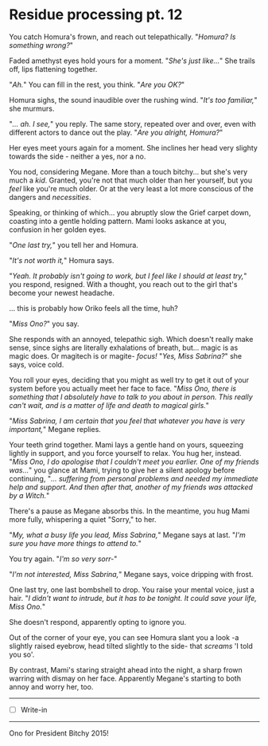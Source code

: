 # Residue processing pt. 12

You catch Homura's frown, and reach out telepathically. "*Homura? Is something wrong?*"

Faded amethyst eyes hold yours for a moment. "*She's just like...*" She trails off, lips flattening together.

"*Ah.*" You can fill in the rest, you think. "*Are you OK?*"

Homura sighs, the sound inaudible over the rushing wind. "*It's too familiar,*" she murmurs.

"*... ah. I see,*" you reply. The same story, repeated over and over, even with different actors to dance out the play. "*Are you alright, Homura?*"

Her eyes meet yours again for a moment. She inclines her head very slighty towards the side - neither a yes, nor a no.

You nod, considering Megane. More than a touch bitchy... but she's very much a *kid*. Granted, you're not that much older than her yourself, but you *feel* like you're much older. Or at the very least a lot more conscious of the dangers and *necessities*.

Speaking, or thinking of which... you abruptly slow the Grief carpet down, coasting into a gentle holding pattern. Mami looks askance at you, confusion in her golden eyes.

"*One last try,*" you tell her and Homura.

"*It's not worth it,*" Homura says.

"*Yeah. It probably isn't going to work, but I feel like I should at least try,*" you respond, resigned. With a thought, you reach out to the girl that's become your newest headache.

... this is probably how Oriko feels all the time, huh?

"*Miss Ono?*" you say.

She responds with an annoyed, telepathic sigh. Which doesn't really make sense, since sighs are literally exhalations of breath, but... magic is as magic does. Or magitech is or magite- *focus!* "*Yes, Miss Sabrina?*" she says, voice cold.

You roll your eyes, deciding that you might as well try to get it out of your system before you actually meet her face to face. "*Miss Ono, there *is* something that I absolutely have to talk to you about in person. This really can't wait, and is a matter of life and death to magical girls.*"

"*Miss Sabrina, I am certain that you feel that whatever you have is very important,*" Megane replies.

Your teeth grind together. Mami lays a gentle hand on yours, squeezing lightly in support, and you force yourself to relax. You hug her, instead. "*Miss Ono, I *do* apologise that I couldn't meet you earlier. One of my friends was...*" you glance at Mami, trying to give her a silent apology before continuing, "*... suffering from personal problems and needed my immediate help and support. And then after that, another of my friends was attacked by a Witch.*"

There's a pause as Megane absorbs this. In the meantime, you hug Mami more fully, whispering a quiet "Sorry," to her.

"*My, what a busy life you lead, Miss Sabrina,*" Megane says at last. "*I'm sure you have more things to attend to.*"

You try again. "*I'm so very sorr-*"

"*I'm not interested, Miss Sabrina,*" Megane says, voice dripping with frost.

One last try, one last bombshell to drop. You raise your mental voice, just a hair. "*I didn't want to intrude, but it *has* to be tonight. It could save your *life*, Miss Ono.*"

She doesn't respond, apparently opting to ignore you.

Out of the corner of your eye, you can see Homura slant you a look -a slightly raised eyebrow, head tilted slightly to the side- that *screams* 'I told you so'.

By contrast, Mami's staring straight ahead into the night, a sharp frown warring with dismay on her face. Apparently Megane's starting to both annoy and worry her, too.

---

- [ ] Write-in

---

Ono for President Bitchy 2015!
